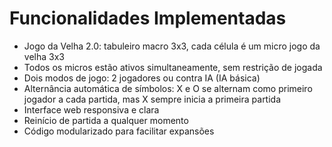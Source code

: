 # Funcionalidades Implementadas

- Jogo da Velha 2.0: tabuleiro macro 3x3, cada célula é um micro jogo da velha 3x3
- Todos os micros estão ativos simultaneamente, sem restrição de jogada
- Dois modos de jogo: 2 jogadores ou contra IA (IA básica)
- Alternância automática de símbolos: X e O se alternam como primeiro jogador a cada partida, mas X sempre inicia a primeira partida
- Interface web responsiva e clara
- Reinício de partida a qualquer momento
- Código modularizado para facilitar expansões
